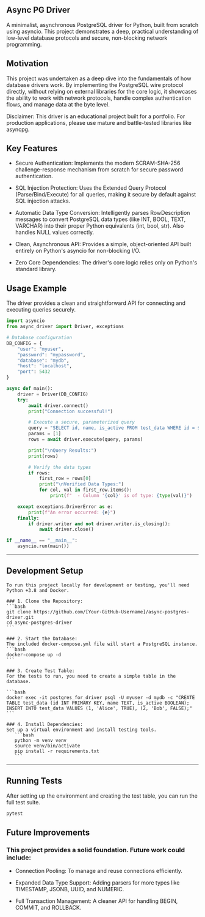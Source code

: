 ## Async PG Driver

A minimalist, asynchronous PostgreSQL driver for Python, built from scratch using asyncio. This project demonstrates a deep, practical understanding of low-level database protocols and secure, non-blocking network programming.

## Motivation

This project was undertaken as a deep dive into the fundamentals of how database drivers work. By implementing the PostgreSQL wire protocol directly, without relying on external libraries for the core logic, it showcases the ability to work with network protocols, handle complex authentication flows, and manage data at the byte level.

Disclaimer: This driver is an educational project built for a portfolio. For production applications, please use mature and battle-tested libraries like asyncpg.

## Key Features

* Secure Authentication: Implements the modern SCRAM-SHA-256 challenge-response mechanism from scratch for secure password authentication.

* SQL Injection Protection: Uses the Extended Query Protocol (Parse/Bind/Execute) for all queries, making it secure by default against SQL injection attacks.

* Automatic Data Type Conversion: Intelligently parses RowDescription messages to convert PostgreSQL data types (like INT, BOOL, TEXT, VARCHAR) into their proper Python equivalents (int, bool, str). Also handles NULL values correctly.

* Clean, Asynchronous API: Provides a simple, object-oriented API built entirely on Python's asyncio for non-blocking I/O.

* Zero Core Dependencies: The driver's core logic relies only on Python's standard library.


## Usage Example

The driver provides a clean and straightforward API for connecting and executing queries securely.
```python
import asyncio
from async_driver import Driver, exceptions

# Database configuration
DB_CONFIG = {
    "user": "myuser",
    "password": "mypassword",
    "database": "mydb",
    "host": "localhost",
    "port": 5432
}

async def main():
    driver = Driver(DB_CONFIG)
    try:
        await driver.connect()
        print("Connection successful!")

        # Execute a secure, parameterized query
        query = "SELECT id, name, is_active FROM test_data WHERE id = $1;"
        params = [1]
        rows = await driver.execute(query, params)

        print("\nQuery Results:")
        print(rows)

        # Verify the data types
        if rows:
            first_row = rows[0]
            print("\nVerified Data Types:")
            for col, val in first_row.items():
                print(f"  - Column '{col}' is of type: {type(val)}")

    except exceptions.DriverError as e:
        print(f"An error occurred: {e}")
    finally:
        if driver.writer and not driver.writer.is_closing():
            await driver.close()

if __name__ == "__main__":
    asyncio.run(main())
```

---

## Development Setup
    
    To run this project locally for development or testing, you'll need Python +3.8 and Docker.
    
    ### 1. Clone the Repository:
    ```bash
    git clone https://github.com/[Your-GitHub-Username]/async-postgres-driver.git
    cd async-postgres-driver
    ```
    
    ### 2. Start the Database:
    The included docker-compose.yml file will start a PostgreSQL instance.
    ```bash
    docker-compose up -d
    ```
    
    ### 3. Create Test Table:
    For the tests to run, you need to create a simple table in the database. 
    
    ```bash
    docker exec -it postgres_for_driver psql -U myuser -d mydb -c "CREATE TABLE test_data (id INT PRIMARY KEY, name TEXT, is_active BOOLEAN); INSERT INTO test_data VALUES (1, 'Alice', TRUE), (2, 'Bob', FALSE);"
    ```
    
    ### 4. Install Dependencies:
    Set up a virtual environment and install testing tools.
       ```bash
       python -m venv venv
       source venv/bin/activate
       pip install -r requirements.txt
       ```
---

## Running Tests

After setting up the environment and creating the test table, you can run the full test suite.

```bash 
pytest
```

## Future Improvements

### This project provides a solid foundation. Future work could include:

* Connection Pooling: To manage and reuse connections efficiently.

* Expanded Data Type Support: Adding parsers for more types like TIMESTAMP, JSONB, UUID, and NUMERIC.

* Full Transaction Management: A cleaner API for handling BEGIN, COMMIT, and ROLLBACK.
